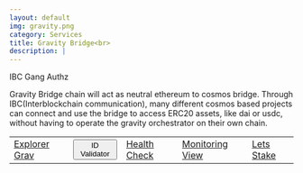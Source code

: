 ```yaml
---
layout: default
img: gravity.png
category: Services
title: Gravity Bridge<br>
description: |
---
```

<!-- <div class="col-8">
<span class="badge badge-primary" aria-label="Gravity <=> Osmosis | Gravity <=> Planq" data-balloon-pos="up">IBC Gang</span> 
<span class="badge badge-primary" aria-label="Gravity <=> Ethereum" data-balloon-pos="up">Relayer Ethereum</span> 
<span class="badge badge-primary" aria-label="Auto Compound" data-balloon-pos="up">Authz</span> 
</div> -->

<span  class="badge badge-primary" data-toggle="tooltip" data-html="true" title="<b>8ball <=> Osmosis <br> 8ball <=> Gravity <br> 8balll <=> Planq</b>">IBC Gang</span>
<span  class="badge badge-primary" data-toggle="tooltip" data-html="true" title="<b>enabled</b>">Authz</span>



Gravity Bridge chain will act as neutral ethereum to cosmos bridge. Through IBC(Interblockchain communication), many different cosmos based projects can connect and use the bridge to access ERC20 assets, like dai or usdc, without having to operate the gravity orchestrator on their own chain.

<table>
<tr>
   <td>
       <a href="https://gravity.explorers.guru/validator/gravityvaloper1ssduj8c0cc8kquljvw3ygq9hduvcysnf590lmz" class="btn btn-success margin-top" target="_blank">Explorer Grav</a>
   </td>
   <td> 
      <button onclick="clip_grav_three()"  class="btn btn-warning margin-top">ID Validator</button>
      <input type="text" id="clip_grab" value="gravityvaloper1ssduj8c0cc8kquljvw3ygq9hduvcysnf590lmz" hidden=true> 
   </td>
   <td>
       <a href="https://health.roomit.xyz/status/gravity-bridge//" class="btn btn-info margin-top" target="_blank">Health Check</a>
   </td> 
   <td>
       <a href="/pdf/RoomIT_GravityBridge-Grafana.pdf" class="btn btn-success margin-top">Monitoring View</a> 
   </td>
   <td>
      <a href="https://explorer.tendermint.roomit.xyz/gravity-bridge/staking/gravityvaloper1ssduj8c0cc8kquljvw3ygq9hduvcysnf590lmz" class="btn btn-success margin-top" target="_blank">Lets Stake</a>
   </td>
</tr>
</table>



